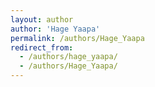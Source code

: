 ```yaml
---
layout: author
author: 'Hage Yaapa'
permalink: /authors/Hage_Yaapa
redirect_from:
  - /authors/hage_yaapa/
  - /authors/Hage_Yaapa/
---
```

